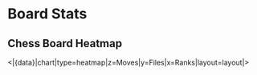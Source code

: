 # Board Stats

## Chess Board Heatmap

<|{data}|chart|type=heatmap|z=Moves|y=Files|x=Ranks|layout=layout|>
